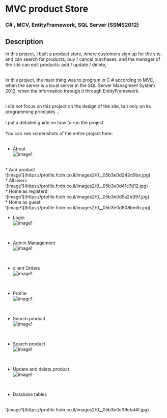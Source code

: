 # MVC product Store 

### C# , MCV, EntityFramework, SQL Server (SSMS2012)

## Description


In this project, I built a product store, where customers sign up for the site, and can search for products, buy / cancel purchases, and the manager of the site can edit products: add / update / delete,
<br><br>

In this project, the main thing was to program in C # according to MVC, when the server is a local server in the SQL Server Managment System 2012, when the information through it through EntityFramework.
<br><br>

I did not focus on this project on the design of the site, but only on its programming principles ..
<br><br>
I put a detailed guide on how to run the project
<br><br>
You can see screenshots of the entire project here:
<br><br>
* About<br>
![image1](https://profile.fcdn.co.il/images2/0__05b3e0d055388d.jpg)
<br>
* Add product<br>
![image1](https://profile.fcdn.co.il/images2/0__05b3e0d242d9be.jpg)
<br>
* All users<br>
![image1](https://profile.fcdn.co.il/images2/0__05b3e0d41c7d12.jpg)
<br>
* Home as registerd<br>
![image1](https://profile.fcdn.co.il/images2/0__05b3e0d5a2b097.jpg)
<br>
* Home as guest<br>
![image1](https://profile.fcdn.co.il/images2/0__05b3e0d808bedb.jpg)
<br>

* Login<br>
![image1](https://profile.fcdn.co.il/images2/0__05b3e0d9370b6e.jpg)
<br>

* Admin Management<br>
![image1](https://profile.fcdn.co.il/images2/0__05b3e0da44172d.jpg)
<br>

* client Orders<br>
![image1](https://profile.fcdn.co.il/images2/0__05b3e0dcba483c.jpg)
<br>

* Profile<br>
![image1](https://profile.fcdn.co.il/images2/0__05b3e0dde0927c.jpg)
<br>


* Search product<br>
![image1](https://profile.fcdn.co.il/images2/0__05b3e0df3a6797.jpg)
<br>


* Search product<br>
![image1](https://profile.fcdn.co.il/images2/0__05b3e0e064fe9c.jpg)
<br>

* Update and delete product<br>
![image1](https://profile.fcdn.co.il/images2/0__05b3e0e28851a9.jpg)
<br>

* Database tables
<br>
![image1](https://profile.fcdn.co.il/images2/0__05b3e0e39ebd4f.jpg)
<br>
